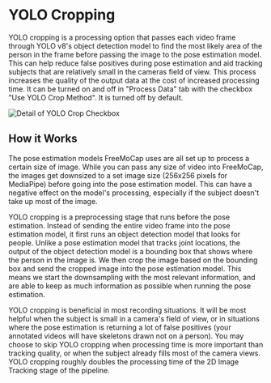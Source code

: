 # YOLO Cropping

YOLO cropping is a processing option that passes each video frame through YOLO v8's object detection model to find the most likely area of the person in the frame before passing the image to the pose estimation model. This can help reduce false positives during pose estimation and aid tracking subjects that are relatively small in the cameras field of view. This process increases the quality of the output data at the cost of increased processing time. It can be turned on and off in "Process Data" tab with the checkbox "Use YOLO Crop Method". It is turned off by default.

![Detail of YOLO Crop Checkbox](YOLO_crop_detail.png)

## How it Works
The pose estimation models FreeMoCap uses are all set up to process a certain size of image. While you can pass any size of video into FreeMoCap, the images get downsized to a set image size (256x256 pixels for MediaPipe) before going into the pose estimation model. This can have a negative effect on the model's processing, especially if the subject doesn't take up most of the image. 

YOLO cropping is a preprocessing stage that runs before the pose estimation. Instead of sending the entire video frame into the pose estimation model, it first runs an object detection model that looks for people. Unlike a pose estimation model that tracks joint locations, the output of the object detection model is a bounding box that shows where the person in the image is. We then crop the image based on the bounding box and send the cropped image into the pose estimation model. This means we start the downsampling with the most relevant information, and are able to keep as much information as possible when running the pose estimation.

YOLO cropping is beneficial in most recording situations. It will be most helpful when the subject is small in a camera's field of view, or in situations where the pose estimation is returning a lot of false positives (your annotated videos will have skeletons drawn not on a person). You may choose to skip YOLO cropping when processing time is more important than tracking quality, or when the subject already fills most of the camera views. YOLO cropping roughly doubles the processing time of the 2D Image Tracking stage of the pipeline.
